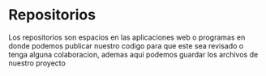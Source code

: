 # Repositorios

Los repositorios son espacios en las aplicaciones web o programas en donde podemos publicar nuestro codigo para que este sea revisado o tenga alguna colaboracion, ademas aqui podemos guardar los archivos de nuestro proyecto 